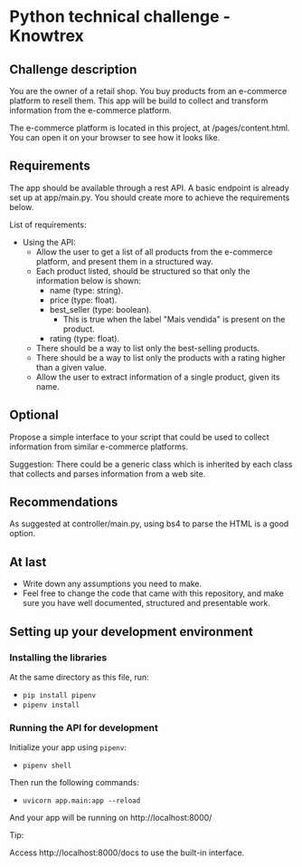 # Python technical challenge - Knowtrex

## Challenge description

You are the owner of a retail shop. You buy products from an e-commerce platform to resell them.
This app will be build to collect and transform information from the e-commerce platform.

The e-commerce platform is located in this project, at /pages/content.html.
You can open it on your browser to see how it looks like.

## Requirements

The app should be available through a rest API.
A basic endpoint is already set up at app/main.py. You should create more to achieve the requirements below.

List of requirements:
  - Using the API:
    - Allow the user to get a list of all products from the e-commerce platform, and present them in a structured way.
    - Each product listed, should be structured so that only the information below is shown:
        - name (type: string).
        - price (type: float).
        - best_seller (type: boolean).
          - This is true when the label "Mais vendida" is present on the product.
        - rating (type: float).
    - There should be a way to list only the best-selling products.
    - There should be a way to list only the products with a rating higher than a given value.
    - Allow the user to extract information of a single product, given its name.

## Optional

Propose a simple interface to your script that could be used to collect information from similar e-commerce platforms.

Suggestion:
There could be a generic class which is inherited by each class that collects and parses information from a web site.

## Recommendations

As suggested at controller/main.py, using bs4 to parse the HTML is a good option.

## At last

* Write down any assumptions you need to make.
* Feel free to change the code that came with this repository,
and make sure you have well documented, structured and presentable work.

## Setting up your development environment

### Installing the libraries
At the same directory as this file, run:
  - `pip install pipenv`
  - `pipenv install`

### Running the API for development
Initialize your app using `pipenv`:

- `pipenv shell`

Then run the following commands:

- `uvicorn app.main:app --reload`

And your app will be running on http://localhost:8000/

Tip:

Access http://localhost:8000/docs to use the built-in interface.
